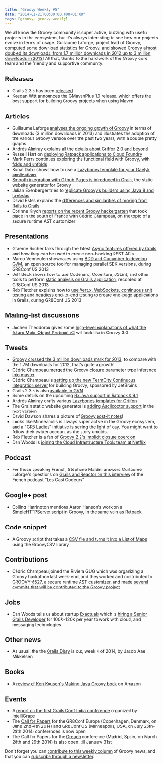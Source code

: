 ```yaml
---
title: "Groovy Weekly #5"
date: "2014-01-21T00:00:00.000+01:00"
tags: [groovy, groovy-weekly]
---
```


We all know the Groovy community is super active, buzzing with useful projects in the ecosystem, but it’s always interesting to see how our projects evolve in terms of usage. Guillaume Laforge, project lead of Groovy, computed some download statistics for Groovy, and showed [Groovy almost doubled its downloads, from 1.7 million downloads in 2012 up to 3 million downloads in 2013](http://glaforge.appspot.com/article/groovy-crosses-the-3-million-downloads-a-year-mark)! All that, thanks to the hard work of the Groovy core team and the friendly and supportive community.

## Releases

*   Grails 2.3.5 has been [released](http://grails.org/2.3.5%20Release%20Notes)
*   Keegan Witt announces the [GMavenPlus 1.0 release](https://github.com/groovy/GMavenPlus/wiki/News), which offers the best support for building Groovy projects when using Maven

## Articles

*   Guillaume Laforge [analyses the ongoing growth of Groovy](http://glaforge.appspot.com/article/groovy-crosses-the-3-million-downloads-a-year-mark) in terms of downloads (3 million downloads in 2013) and illustrates the adoption of the various Groovy version over the past two years, with a couple pretty graphs.
*   Andrés Almiray explains all the [details about Griffon 2.0 and beyond](http://www.jroller.com/aalmiray/entry/griffon_2_0_0_and)
*   Russell Hart on [deploying Ratpack applications to Cloud Foundry](http://blog.anacoders.com/deploying-ratpack-applications-to-cloudfoundry/)
*   Mark Perry continues exploring the functional field with Groovy, with [folds and unfolds](http://mperry.github.io/2014/01/21/folds-and-unfolds.html)
*   Kunal Dabir shows how to use a [Lazybones template for your Gaelyk applications](https://github.com/kdabir/lazybone-templates#creating-a-gaelyk-project-using-the-template)
*   [Smooth integration with Github Pages is introduced in Grain](http://sysgears.com/grain/news/deployment-to-github-pages-is-introduced/), the static website generator for Groovy
*   Julian Exenberger tries to [replicate Groovy's builders using Java 8 and lambdas](http://java.dzone.com/articles/builder-pattern-using-java-8-0)
*   David Estes explains the [differences and similarities of moving from Rails to Grails](http://www.redwindsw.com/blog/2014-01-15-moving-from-rails-to-grails-differences-and-similarities)
*   Corinne Krych [reports on the recent Groovy hackergarten](http://corinnekrych.blogspot.fr/2014/01/secure-your-runtime-groovy-hackengarten.html) that took place in the south of France with Cédric Champeau, on the topic of a secure runtime AST customizer

## Presentations

*   Graeme Rocher talks through the latest [Async features offered by Grails](http://www.infoq.com/presentations/grails-rest-async) and how they can be used to create non-blocking REST APIs
*   Marco Vermeulen showcases using [BDD and Cucumber to develop GVM](http://www.infoq.com/presentations/gvm-bdd-cucumber), an open source tool for managing parallel SDK versions, during GR8Conf US 2013
*   Jeff Beck shows how to use Codenarc, Cobertura, JSLint, and other tools to perform [static analysis on Grails application](http://www.infoq.com/presentations/grails-static-analysis-tools), recorded at GR8Conf US 2013
*   Rob Fletcher explains how to [use Vert.x, WebSockets, continuous unit testing and headless end-to-end testing](http://www.infoq.com/presentations/grails-vertx-websockets) to create one-page applications in Grails, during GR8Conf US 2013

## Mailing-list discussions

*   Jochen Theodorou gives some [high-level explanations of what the future Meta-Object Protocol v2](http://groovy.329449.n5.nabble.com/Installing-a-property-through-metaclass-sometimes-does-not-work-td5718106.html#a5718134) will look like in Groovy 3.0
    
## Tweets

*   [Groovy crossed the 3 million downloads mark for 2013](https://twitter.com/glaforge/status/425299880991801344), to compare with the 1.7M downloads for 2012, that's quite a growth!
*   Cédric Champeau merged the [Groovy closure parameter type inference into master](https://twitter.com/cedricchampeau/status/423506229923962880)
*   Cédric Champeau is [setting up the new TeamCity Continuous Integration server](https://twitter.com/cedricchampeau/status/423853949821939712) for building Groovy, sponsored by JetBrains
*   Grails 2.3.5 is also [available in GVM](https://twitter.com/gvmtool/status/423896818423189504)
*   Some details on the upcoming [RxJava support in Ratpack 0.9.1](https://twitter.com/ratpackweb/status/423597717420769280)
*   Andrés Almiray crafts various [Lazybones templates for Griffon](https://twitter.com/aalmiray/status/424981529878478848)
*   The Grain static website generator is [adding Asciidoctor support](https://twitter.com/grainframework/status/425260426851409920) in the next version
*   David Dawson shares a picture of [Groovy post-it notes](https://twitter.com/davidthecoder/status/423855749165776896/photo/1)!
*   Looks like Minneapolis is always super active in the Groovy ecosystem, and a "[GR8 Ladies](https://twitter.com/gr8ladies)" initiative is seeing the light of day. You might want to follow their twitter account as the story unfolds.
*   Rob Fletcher is a fan of [Groovy 2.2's implicit closure coercion](https://twitter.com/rfletcherew/status/425340799820496896)
*   Dan Woods is [joining the Cloud Infrastructure Tools team at Netflix](https://twitter.com/danveloper/status/425343533721989120)

## Podcast

*   For those speaking French, Stéphane Maldini answers Guillaume Laforge's questions on [Grails and Reactor on this interview](https://twitter.com/lescastcodeurs/status/425366618525663232) of the French podcast "Les Cast Codeurs"
    
## Google+ post

*   Colling Harrington [mentions](https://plus.google.com/u/0/+ColinHarrington/posts/K29FVW56AzJ?cfem=1) Aaron Hanson's work on a [SimpleHTTPServer script](https://github.com/simplenotions/simple-http-server) in Groovy, in the same vein as Ratpack
    
## Code snippet

*   A Groovy script that takes a [CSV file and turns it into a List of Maps](https://gist.github.com/crazy4groovy/8438827#file-csv2list-groovy) using the GroovyCSV library
    
## Contributions

*   Cédric Champeau joined the Riviera GUG which was organizing a Groovy hackathon last week-end, and they worked and contributed to [GROOVY-6527](http://jira.codehaus.org/browse/GROOVY-6527), a secure runtime AST customizer, and made [several commits that will be contributed to the Groovy project](https://github.com/rivieragug/groovy-core/commits/secureruntime)

## Jobs

*   Dan Woods tells us about startup [Exactuals](http://www.exactuals.com/) which is [hiring a Senior Grails Developer](https://twitter.com/danveloper/status/425524216201347073) for $100k-$120k per year to work with cloud, and messaging technologies

## Other news

*   As usual, the the [Grails Diary](http://grydeske.net/news/show/26) is out, week 4 of 2014, by Jacob Aae Mikkelsen

## Books

*   A [review of Ken Kousen's Making Java Groovy book](http://www.amazon.com/review/R395UVGPILFN68/ref=cm_cr_pr_perm?ie=UTF8&ASIN=1935182943&linkCode=&nodeID=&tag=) on Amazon
    
## Events

*   A [report on the first Grails Conf India conference](http://www.pcquest.com/pcquest/news/206418/intelligrape-software-launches-indian-chapter-world-s-largest-grail-conference) organized by IntelliGrape
*   The [Call for Papers](http://cfp.gr8conf.org/login/auth) for the GR8Conf Europe (Copenhagen, Denmark, on June 2nd-4th 2014) and GR8Conf US (Minneapolis, USA, on July 28th-29th 2014) conferences is now open
*   The Call for Papers for the [Greach](http://greach.es/) conference (Madrid, Spain, on March 28th and 29th 2014) is also open, till January 31st
    
Don't forget you can [contribute to this weekly column](http://bit.ly/groovyweekly) of Groovy news, and that you can [subscribe through a newsletter](http://bit.ly/groovy-weekly-subscribe).